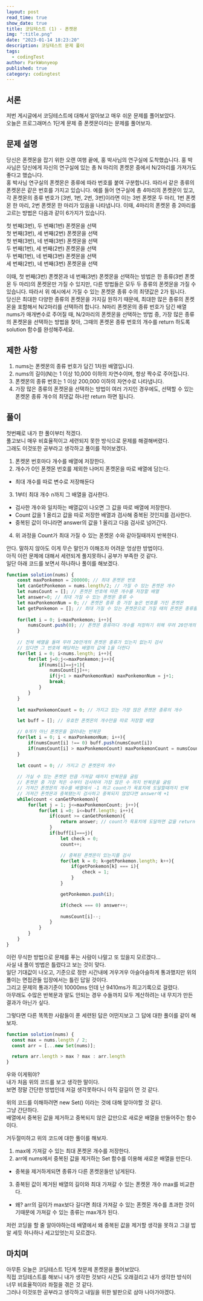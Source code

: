 ```yaml
---
layout: post
read_time: true
show_date: true
title: 코딩테스트 (1) - 폰켓몬
img: ":title.png"
date: "2023-01-14 18:23:20"
description: 코딩테스트 문제 풀이
tags:
  - codingTest
author: ParkWonyeop
published: true
category: codingtest
---
```


## 서론

저번 게시글에서 코딩테스트에 대해서 알아보고 매우 쉬운 문제를 풀어보았다.  
오늘은 프로그래머스 1단계 문제 중 폰켓몬이라는 문제를 풀어보자.  

## 문제 설명

당신은 폰켓몬을 잡기 위한 오랜 여행 끝에, 홍 박사님의 연구실에 도착했습니다. 홍 박사님은 당신에게 자신의 연구실에 있는 총 N 마리의 폰켓몬 중에서 N/2마리를 가져가도 좋다고 했습니다.  
홍 박사님 연구실의 폰켓몬은 종류에 따라 번호를 붙여 구분합니다. 따라서 같은 종류의 폰켓몬은 같은 번호를 가지고 있습니다. 예를 들어 연구실에 총 4마리의 폰켓몬이 있고, 각 폰켓몬의 종류 번호가 [3번, 1번, 2번, 3번]이라면 이는 3번 폰켓몬 두 마리, 1번 폰켓몬 한 마리, 2번 폰켓몬 한 마리가 있음을 나타냅니다. 이때, 4마리의 폰켓몬 중 2마리를 고르는 방법은 다음과 같이 6가지가 있습니다.  

첫 번째(3번), 두 번째(1번) 폰켓몬을 선택  
첫 번째(3번), 세 번째(2번) 폰켓몬을 선택  
첫 번째(3번), 네 번째(3번) 폰켓몬을 선택  
두 번째(1번), 세 번째(2번) 폰켓몬을 선택  
두 번째(1번), 네 번째(3번) 폰켓몬을 선택  
세 번째(2번), 네 번째(3번) 폰켓몬을 선택  

이때, 첫 번째(3번) 폰켓몬과 네 번째(3번) 폰켓몬을 선택하는 방법은 한 종류(3번 폰켓몬 두 마리)의 폰켓몬만 가질 수 있지만, 다른 방법들은 모두 두 종류의 폰켓몬을 가질 수 있습니다. 따라서 위 예시에서 가질 수 있는 폰켓몬 종류 수의 최댓값은 2가 됩니다.  
당신은 최대한 다양한 종류의 폰켓몬을 가지길 원하기 때문에, 최대한 많은 종류의 폰켓몬을 포함해서 N/2마리를 선택하려 합니다. N마리 폰켓몬의 종류 번호가 담긴 배열 nums가 매개변수로 주어질 때, N/2마리의 폰켓몬을 선택하는 방법 중, 가장 많은 종류의 폰켓몬을 선택하는 방법을 찾아, 그때의 폰켓몬 종류 번호의 개수를 return 하도록 solution 함수를 완성해주세요.  

## 제한 사항

1. nums는 폰켓몬의 종류 번호가 담긴 1차원 배열입니다.  
2. nums의 길이(N)는 1 이상 10,000 이하의 자연수이며, 항상 짝수로 주어집니다.  
3. 폰켓몬의 종류 번호는 1 이상 200,000 이하의 자연수로 나타냅니다.  
4. 가장 많은 종류의 폰켓몬을 선택하는 방법이 여러 가지인 경우에도, 선택할 수 있는 폰켓몬 종류 개수의 최댓값 하나만 return 하면 됩니다.  

## 풀이

첫번째로 내가 한 풀이부터 적겠다.  
풀고보니 매우 비효율적이고 세련되지 못한 방식으로 문제를 해결해버렸다.  
그래도 이것또한 공부라고 생각하고 풀이를 적어보겠다.  

1. 폰켓몬 번호마다 개수를 배열에 저장한다.  
2. 개수가 0인 폰켓몬 번호를 제외한 나머지 폰켓몬을 따로 배열에 담는다.  
- 최대 개수를 따로 변수로 저장해둔다
3. 1부터 최대 개수 n까지 그 배열을 검사한다.  
- 검사한 개수와 일치하는 배열값이 나오면 그 값을 따로 배열에 저장한다.  
- Count 값을 1 올리고 값을 따로 저장한 배열과 검사해 중복된 것인지를 검사한다.  
- 중복된 값이 아니라면 answer의 값을 1 올리고 다음 검사로 넘어간다.  
4. 위 과정을 Count가 최대 가질 수 있는 폰켓몬 수와 같아질때까지 반복한다.  

안다. 말하지 않아도 이게 무슨 말인가 이해조차 어려운 엉상한 방법이다.  
아직 이런 문제에 대해서 세련되게 풀지못하니 공부가 부족한 것 같다.  
일단 아래 코드를 보면서 하나하나 풀이를 해보겠다.  

```javascript
function solution(nums) {
    const maxPonkemon = 200000; // 최대 폰켓몬 번호
    let canGetPonkemon = nums.length/2; // 가질 수 있는 폰켓몬 개수
    let numsCount = []; // 폰켓몬 번호에 따른 개수를 저장할 배열
    let answer=0; // 최대 가질 수 있는 폰켓몬 종류 수
    let maxPonkemonNum = 0; // 폰켓몬 종류 중 가장 높은 번호를 가진 폰켓몬
    let getPonkemon = []; // 최대 가질 수 있는 폰켓몬으로 가질 때의 폰켓몬 종류를 저장
    
    for(let i = 0; i<maxPonkemon; i++){
        numsCount.push(0); // 폰켓몬 종류마다 개수를 저장하기 위해 무려 20만개의 배열을 생성.....ㅋㅋㅋㅋㅋㅋㅋ
    }
    
    // 전체 배열을 돌며 무려 20만개의 폰켓몬 종류가 있는지 없는지 검사
    // 있다면 그 번호에 해당하는 배열의 값에 1을 더한다
    for(let i = 0; i<nums.length; i++){
        for(let j=0;j<=maxPonkemon;j++){
            if(nums[i]==j+1){
                numsCount[j]++;
                if(j+1 > maxPonkemonNum) maxPonkemonNum = j+1;
                break;
            }
        }
    }
    
    let maxPonkemonCount = 0; // 가지고 있는 가장 많은 폰켓몬 종류의 개수

    let buff = []; // 유효한 폰켓몬의 개수만을 따로 저장할 배열

    // 0개가 아닌 폰켓몬을 걸러내는 반복문
    for(let i = 0; i < maxPonkemonNum; i++){
        if(numsCount[i] !== 0) buff.push(numsCount[i])
        if(numsCount[i] > maxPonkemonCount) maxPonkemonCount = numsCount[i];
    }
    
    let count = 0; // 가지고 간 폰켓몬의 개수
    
    // 가실 수 있는 폰켓몬 만큼 가져갈 때까지 반복문을 굴림
    // 폰켓몬 중 가장 적은 수부터 검사하여 가장 많은 수 까지 반복문을 굴림
    // 가져간 폰켓몬의 개수를 배열에서 -1 하고 count가 목표치에 도달할때까지 반복
    // 가져간 폰켓몬과 중복됐는지 검사하고 중복되지 않았다면 answer에 +1
    while(count < canGetPonkemon){
        for(let j = 1; j<=maxPonkemonCount; j++){
            for(let i =0; i<=buff.length; i++){
                if(count >= canGetPonkemon){
                    return answer; // count가 목표치에 도달하면 값을 return
                }
                if(buff[i]===j){
                    let check = 0;
                    count++;

                    // 중복된 폰켓몬이 있는지를 검사
                    for(let k = 0; k<getPonkemon.length; k++){
                        if(getPonkemon[k] === i){
                            check = 1;
                        }
                    }

                    getPonkemon.push(i);

                    if(check === 0) answer++;
                    
                    numsCount[i]--;
                }
            }
        }
    }
}
```

이런 무식한 방법으로 문제를 푸는 사람이 나말고 또 있을지 모르겠다...  
사실 내 풀이 방법은 틀렸다고 보는 것이 맞다.  
일단 기대값이 나오고, 기준으로 정한 시간내에 겨우겨우 아슬아슬하게 통과했지만 위의 풀이는 면접관들 입장에서는 틀린 답일 것이다.  
그리고 문제의 통과기준이 10000ms 인데 난 9410ms가 최고기록으로 걸렸다.  
아무래도 수많은 반복문과 말도 안되는 경우 수들까지 모두 계산하려는 내 무지가 만든 결과가 아닌가 싶다.  

그렇다면 다른 똑똑한 사람들이 푼 세련된 답은 어떤지보고 그 답에 대한 풀이를 같이 해보자.  

```javascript
function solution(nums) {
  const max = nums.length / 2;
  const arr = [...new Set(nums)];

  return arr.length > max ? max : arr.length
}
```

우와 이게뭐야?  
내가 처음 위의 코드를 보고 생각한 말이다.  
보면 정말 간단한 방법인데 저걸 생각못하다니 아직 갈길이 먼 것 같다.  

위의 코드를 이해하려면 new Set() 이라는 것에 대해 알아야할 것 같다.  
그냥 간단하다.  
배열에서 중복된 값을 제거하고 중복되지 않은 값만으로 새로운 배열을 만들어주는 함수이다.  

거두절미하고 위의 코드에 대한 풀이를 해보자.  

1. max에 가져갈 수 있는 최대 폰켓몬 개수를 저장한다.  
2. arr에 nums에서 중복된 값을 제거하는 Set 함수를 이용해 새로운 배열을 만든다.  
- 중복을 제거하게되면 종류가 다른 폰켓몬들만 남게된다.  
3. 중복된 값이 제거된 배열의 길이와 최대 가져갈 수 있는 폰켓몬 개수 max를 비교한다.  
- 왜? arr의 길이가 max보다 길다면 최대 가져갈 수 있는 폰켓몬 개수를 초과한 것이기때문에 가져갈 수 있는 종류는 max개가 된다.  

저런 코딩을 할 줄 알아야하는데 배열에서 왜 중복된 값을 제거할 생각을 못하고 그걸 밥알 세듯 하나하나 세고있엇는지 모르겠다.  

## 마치며

아무튼 오늘은 코딩테스트 1단계 첫문제 폰켓몬을 풀어보았다.  
직접 코딩테스트를 해보니 내가 생각한 것보다 시간도 오래걸리고 내가 생각한 방식이 너무 비효율적이라 좌절을 겪은 것 같다.  
그러나 이것또한 공부라고 생각하고 내일을 위한 발판으로 삼아 나아가야겠다.  
